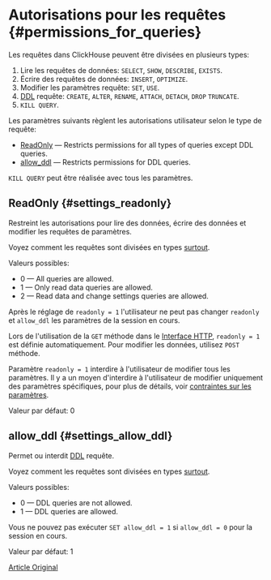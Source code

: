 # Autorisations pour les requêtes {#permissions_for_queries}

Les requêtes dans ClickHouse peuvent être divisées en plusieurs types:

1.  Lire les requêtes de données: `SELECT`, `SHOW`, `DESCRIBE`, `EXISTS`.
2.  Écrire des requêtes de données: `INSERT`, `OPTIMIZE`.
3.  Modifier les paramètres requête: `SET`, `USE`.
4.  [DDL](https://en.wikipedia.org/wiki/Data_definition_language) requête: `CREATE`, `ALTER`, `RENAME`, `ATTACH`, `DETACH`, `DROP` `TRUNCATE`.
5.  `KILL QUERY`.

Les paramètres suivants règlent les autorisations utilisateur selon le type de requête:

-   [ReadOnly](#settings_readonly) — Restricts permissions for all types of queries except DDL queries.
-   [allow\_ddl](#settings_allow_ddl) — Restricts permissions for DDL queries.

`KILL QUERY` peut être réalisée avec tous les paramètres.

## ReadOnly {#settings_readonly}

Restreint les autorisations pour lire des données, écrire des données et modifier les requêtes de paramètres.

Voyez comment les requêtes sont divisées en types [surtout](#permissions_for_queries).

Valeurs possibles:

-   0 — All queries are allowed.
-   1 — Only read data queries are allowed.
-   2 — Read data and change settings queries are allowed.

Après le réglage de `readonly = 1` l'utilisateur ne peut pas changer `readonly` et `allow_ddl` les paramètres de la session en cours.

Lors de l'utilisation de la `GET` méthode dans le [Interface HTTP](../../interfaces/http.md), `readonly = 1` est définie automatiquement. Pour modifier les données, utilisez `POST` méthode.

Paramètre `readonly = 1` interdire à l'utilisateur de modifier tous les paramètres. Il y a un moyen d'interdire à l'utilisateur
de modifier uniquement des paramètres spécifiques, pour plus de détails, voir [contraintes sur les paramètres](constraints_on_settings.md).

Valeur par défaut: 0

## allow\_ddl {#settings_allow_ddl}

Permet ou interdit [DDL](https://en.wikipedia.org/wiki/Data_definition_language) requête.

Voyez comment les requêtes sont divisées en types [surtout](#permissions_for_queries).

Valeurs possibles:

-   0 — DDL queries are not allowed.
-   1 — DDL queries are allowed.

Vous ne pouvez pas exécuter `SET allow_ddl = 1` si `allow_ddl = 0` pour la session en cours.

Valeur par défaut: 1

[Article Original](https://clickhouse.tech/docs/en/operations/settings/permissions_for_queries/) <!--hide-->
